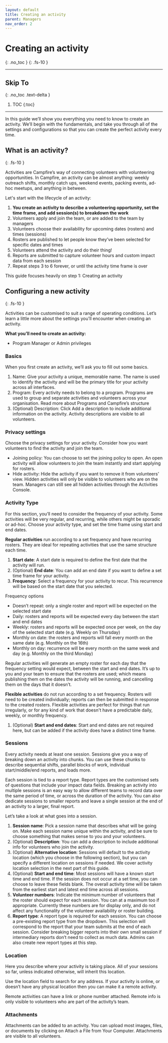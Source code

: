 ```yaml
---
layout: default
title: Creating an activity
parent: Managers
nav_order: 2
---
```


# Creating an activity
{: .no_toc } {: .fs-10 }

---

## Skip To
{: .no_toc .text-delta }

1. TOC
{:toc}

---

In this guide we’ll show you everything you need to know to create an activity. We’ll begin with the fundamentals, and take you through all of the settings and configurations so that you can create the perfect activity every time.

## What is an activity?
{: .fs-10 }

Activities are Campfire’s way of connecting volunteers with volunteering opportunities. In Campfire, an activity can be almost anything: weekly outreach shifts, monthly catch ups, weekend events, packing events, ad-hoc meetups, and anything in between.

Let's start with the lifecycle of an activity:

1. **You create an activity to describe a volunteering opportunity, set the time frame, and add session(s) to breakdown the work**
1. Volunteers apply and join the team, or are added to the team by managers
1. Volunteers choose their availability for upcoming dates (rosters) and times (sessions)
1. Rosters are published to let people know they’ve been selected for specific dates and times
1. Volunteers attend the activity and do their thing!
1. Reports are submitted to capture volunteer hours and custom impact data from each session
1. Repeat steps 3 to 6 forever, or until the activity time frame is over

This guide focuses heavily on step 1: Creating an activity

<!-- Is there a wrong way to set up an activity?
Short answer: yes, there are right and wrong ways to create activities. We built activities to support all different types of volunteering, so the configuration that you choose each time can vary depending on the situation. It’s important to choose your activity configuration to get the best results. You can read more about activity configurations in our example activities handbook. -->

## Configuring a new activity
{: .fs-10 }

Activities can be customised to suit a range of operating conditions. Let’s learn a little more about the settings you’ll encounter when creating an activity.

**What you’ll need to create an activity:**

- Program Manager or Admin privileges

### Basics

When you first create an activity, we’ll ask you to fill out some basics.

1. Name: Give your activity a unique, memorable name. The name is used to identify the activity and will be the primary title for your activity across all interfaces.
1. Program: Every activity needs to belong to a program. Programs are used to group and separate activities and volunteers across your organisation. Read more about Programs and Campfire’s structure
1. (Optional) Description: Click Add a description to include additional information on the activity. Activity descriptions are visible to all volunteers.

### Privacy settings

Choose the privacy settings for your activity. Consider how you want volunteers to find the activity and join the team.

- Joining policy: You can choose to set the joining policy to open. An open activity will allow volunteers to join the team instantly and start applying for rosters.
- Hide activity: Hide the activity if you want to remove it from volunteers’ view. Hidden activities will only be visible to volunteers who are on the team. Managers can still see all hidden activities through the Activities Console.

### Activity Type

For this section, you’ll need to consider the frequency of your activity. Some activities will be very regular, and recurring, while others might be sporadic or ad-hoc. Choose your activity type, and set the time frame using start and end dates.

**Regular activities** run according to a set frequency and have recurring rosters. They are ideal for repeating activities that use the same structure each time.

1. **Start date**: A start date is required to define the first date that the activity will run.
1. (Optional) **End date**: You can add an end date if you want to define a set time frame for your activity.
1. **Frequency**: Select a frequency for your activity to recur. This recurrence will be based on the start date that you selected.

Frequency options

- Doesn’t repeat: only a single roster and report will be expected on the selected start date
- Daily: rosters and reports will be expected every day between the start and end dates
- Weekly: rosters and reports will be expected once per week, on the day of the selected start date (e.g. Weekly on Thursday)
- Monthly on date: the rosters and reports will fall every month on the same date (e.g. Monthly on the 16th)
- Monthly on day: recurrence will be every month on the same week and day (e.g. Monthly on the third Monday)

Regular activities will generate an empty roster for each day that the frequency setting would expect, between the start and end dates. It’s up to you and your team to ensure that the rosters are used; which means publishing them on the dates the activity will be running, and cancelling them on the days that it doesn’t.

**Flexible activities** do not run according to a set frequency. Rosters will need to be created individually; reports can then be submitted in response to the created rosters. Flexible activities are perfect for things that run irregularly, or for any kind of work that doesn't have a predictable daily, weekly, or monthly frequency.

1. (Optional) **Start and end dates**: Start and end dates are not required here, but can be added if the activity does have a distinct time frame.

### Sessions

Every activity needs at least one session. Sessions give you a way of breaking down an activity into chunks. You can use these chunks to describe sequential shifts, parallel blocks of work, individual start/middle/end reports, and loads more.

Each session is tied to a report type. Report types are the customised sets of questions that include your impact data fields. Breaking an activity into multiple sessions is an easy way to allow different teams to record data over the same period of time, or across the duration of the activity. You can also dedicate sessions to smaller reports and leave a single session at the end of an activity to a larger, final report.

Let’s take a look at what goes into a session.

1. **Session name**: Pick a session name that describes what will be going on. Make each session name unique within the activity, and be sure to choose something that makes sense to you and your volunteers.
1. (Optional) **Description**: You can add a description to include additional info for volunteers who join the activity.
1. (Optional) **Alternative location**: Sessions will default to the activity location (which you choose in the following section), but you can specify a different location on sessions if needed. We cover activity location selection in the next part of this guide.
1. (Optional) **Start and end time**: Most sessions will have a known start time and end time. If the session does not occur at a set time, you can choose to leave these fields blank. The overall activity time will be taken from the earliest start and latest end time across all sessions.
1. **Volunteer numbers**: Indicate the minimum number of volunteers that the roster should expect for each session. You can at a maximum too if appropriate. Currently these numbers are for display only, and do not affect any functionality of the volunteer availability or roster building.
1. **Report type**: A report type is required for each session. You can choose a pre-existing report type from the dropdown. This selection will correspond to the report that your team submits at the end of each session. Consider breaking bigger reports into their own small session if intermediary reports don’t need to collect as much data. Admins can also create new report types at this step.

### Location

Here you describe where your activity is taking place. All of your sessions so far, unless indicated otherwise, will inherit this location.

Use the location field to search for any address. If your activity is online, or doesn’t have any physical location then you can make it a remote activity.

Remote activities can have a link or phone number attached. Remote info is only visible to volunteers who are part of the activity’s team.

### Attachments

Attachments can be added to an activity. You can upload most images, files, or documents by clicking on Attach a File from Your Computer. Attachments are visible to all volunteers.
